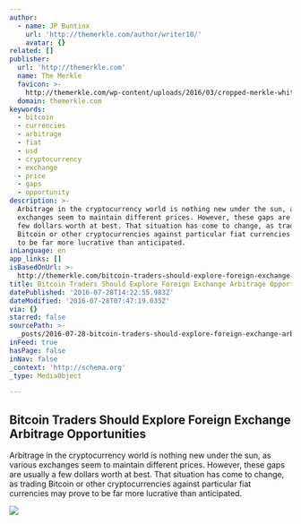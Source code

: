 ```yaml
---
author:
  - name: JP Buntinx
    url: 'http://themerkle.com/author/writer10/'
    avatar: {}
related: []
publisher:
  url: 'http://themerkle.com'
  name: The Merkle
  favicon: >-
    http://themerkle.com/wp-content/uploads/2016/03/cropped-merkle-white-1-192x192.png
  domain: themerkle.com
keywords:
  - bitcoin
  - currencies
  - arbitrage
  - fiat
  - usd
  - cryptocurrency
  - exchange
  - price
  - gaps
  - opportunity
description: >-
  Arbitrage in the cryptocurrency world is nothing new under the sun, as various
  exchanges seem to maintain different prices. However, these gaps are usually a
  few dollars worth at best. That situation has come to change, as trading
  Bitcoin or other cryptocurrencies against particular fiat currencies may prove
  to be far more lucrative than anticipated.
inLanguage: en
app_links: []
isBasedOnUrl: >-
  http://themerkle.com/bitcoin-traders-should-explore-foreign-exchange-arbitrage-opportunities/
title: Bitcoin Traders Should Explore Foreign Exchange Arbitrage Opportunities
datePublished: '2016-07-28T14:22:55.983Z'
dateModified: '2016-07-28T07:47:19.035Z'
via: {}
starred: false
sourcePath: >-
  _posts/2016-07-28-bitcoin-traders-should-explore-foreign-exchange-arbitrage-op.md
inFeed: true
hasPage: false
inNav: false
_context: 'http://schema.org'
_type: MediaObject

---
```

<article style=""><h1>Bitcoin Traders Should Explore Foreign Exchange Arbitrage Opportunities</h1><p>Arbitrage in the cryptocurrency world is nothing new under the sun, as various exchanges seem to maintain different prices. However, these gaps are usually a few dollars worth at best. That situation has come to change, as trading Bitcoin or other cryptocurrencies against particular fiat currencies may prove to be far more lucrative than anticipated.</p><img src="http://themerkle.com/wp-content/uploads/2016/07/shutterstock_402275173.jpg" /></article>